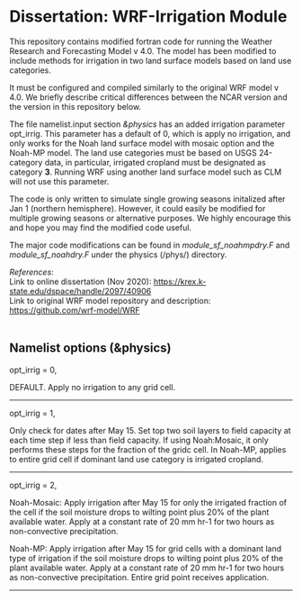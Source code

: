 # Dissertation: WRF-Irrigation Module
This repository contains modified fortran code for running the Weather Research and Forecasting Model v 4.0. The model has been modified to include methods for irrigation in two land surface models based on land use categories.

It must be configured and compiled similarly to the original WRF model v 4.0. We briefly describe critical differences between the NCAR version and the version in this repository below. 

The file namelist.input section *&physics* has an added irrigation parameter opt_irrig. This parameter has a default of 0, which is apply no irrigation, and only works for the Noah land surface model with mosaic option and the Noah-MP model. The land use categories must be based on USGS 24-category data, in particular, irrigated cropland must be designated as category **3**. Running WRF using another land surface model such as CLM will not use this parameter.

The code is only written to simulate single growing seasons initalized after Jan 1 (northern hemisphere). However, it could easily be modified for multiple growing seasons or alternative purposes. We highly encourage this and hope you may find the modified code useful. 

The major code modifications can be found in *module_sf_noahmpdry.F* and *module_sf_noahdry.F* under the physics (/phys/) directory.

*References*:<br/>
Link to online dissertation (Nov 2020): https://krex.k-state.edu/dspace/handle/2097/40906 <br/>
Link to original WRF model repository and description: https://github.com/wrf-model/WRF
<br/><br/>
## Namelist options (&physics)

opt_irrig = 0,

DEFAULT. Apply no irrigation to any grid cell. 

----

opt_irrig = 1,

Only check for dates after May 15. Set top two soil layers to field capacity at each time step if less than field capacity. If using Noah:Mosaic, it only performs these steps for the fraction of the gridc cell. In Noah-MP, applies to entire grid cell if dominant land use category is irrigated cropland. 

----

opt_irrig = 2,

Noah-Mosaic:
Apply irrigation after May 15 for only the irrigated fraction of the cell if the soil moisture drops to wilting point plus 20% of the plant available water. Apply at a constant rate of 20 mm hr-1 for two hours as non-convective precipitation.

Noah-MP:
Apply irrigation after May 15 for grid cells with a dominant land type of irrigation if the soil moisture drops to wilting point plus 20% of the plant available water. Apply at a constant rate of 20 mm hr-1 for two hours as non-convective precipitation. Entire grid point receives application.

---
